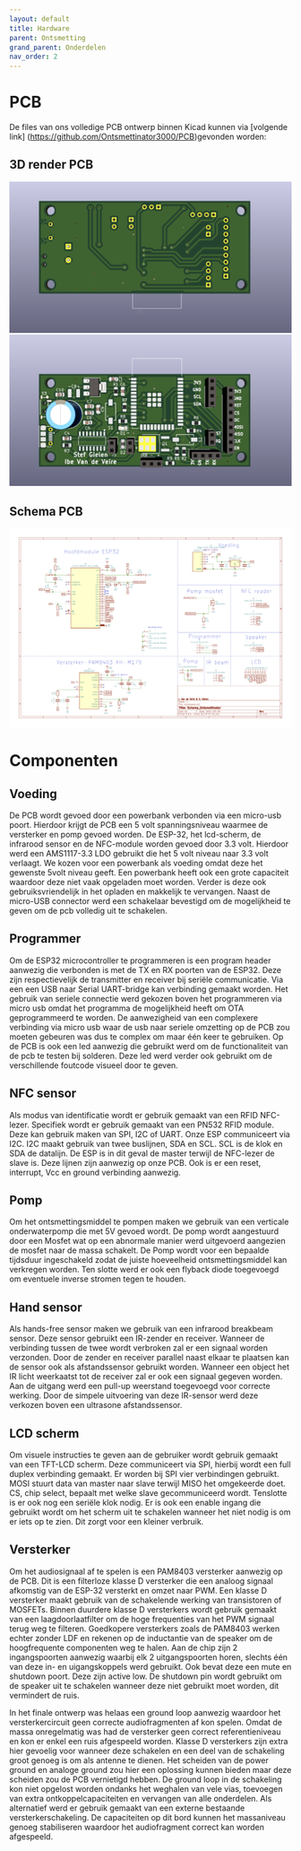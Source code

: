 ```yaml
---
layout: default
title: Hardware
parent: Ontsmetting
grand_parent: Onderdelen
nav_order: 2
---
```




# PCB
De files van ons volledige PCB ontwerp binnen Kicad kunnen via [volgende link] (https://github.com/Ontsmettinator3000/PCB)gevonden worden:


## 3D render PCB

![](https://github.com/Ontsmettinator3000/main/blob/main/docs/PCB_3DviewBOTTOM.png?raw=true)
![](https://github.com/Ontsmettinator3000/main/blob/main/docs/PCB_3DviewTOP.png?raw=true)

## Schema PCB

![](https://github.com/Ontsmettinator3000/main/blob/main/docs/Printing%20Print%20schema.pn.png?raw=true)

# Componenten
## Voeding
De PCB wordt gevoed door een powerbank verbonden via een micro-usb poort. Hierdoor krijgt de PCB een 5 volt spanningsniveau waarmee de versterker en pomp gevoed worden. De ESP-32, het lcd-scherm, de infrarood sensor en de NFC-module worden gevoed door 3.3 volt. Hierdoor werd een AMS1117-3.3 LDO gebruikt die het 5 volt niveau naar 3.3 volt verlaagt. We kozen voor een powerbank als voeding omdat deze het gewenste 5volt niveau geeft. Een powerbank heeft ook een grote capaciteit waardoor deze niet vaak opgeladen moet worden. Verder is deze ook gebruiksvriendelijk in het opladen en makkelijk te vervangen. Naast de micro-USB connector werd een schakelaar bevestigd om de mogelijkheid te geven om de pcb volledig uit te schakelen.

## Programmer

Om de ESP32 microcontroller te programmeren is een program header aanwezig die verbonden is met de TX en RX poorten van de ESP32. Deze zijn respectievelijk de transmitter en receiver bij seriële communicatie. Via een een USB naar Serial UART-bridge kan verbinding gemaakt worden. Het gebruik van seriele connectie werd gekozen boven het programmeren via micro usb omdat het programma de mogelijkheid heeft om OTA geprogrammeerd te worden. De aanwezigheid van een complexere verbinding via micro usb waar de usb naar seriele omzetting op de PCB zou moeten gebeuren was dus te complex om maar één keer te gebruiken. Op de PCB is ook een led aanwezig die gebruikt werd om de functionaliteit van de pcb te testen bij solderen. Deze led werd verder ook gebruikt om de verschillende foutcode visueel door te geven.

## NFC sensor

Als modus van identificatie wordt er gebruik gemaakt van een RFID NFC-lezer. Specifiek wordt er gebruik gemaakt van een PN532 RFID module. Deze kan gebruik maken van SPI, I2C of UART. Onze ESP communiceert via I2C. I2C maakt gebruik van twee buslijnen, SDA en SCL. SCL is de klok en SDA de datalijn. De ESP is in dit geval de master terwijl de NFC-lezer de slave is. Deze lijnen zijn aanwezig op onze PCB. Ook is er een reset, interrupt, Vcc en ground verbinding aanwezig. 

## Pomp

Om het ontsmettingsmiddel te pompen maken we gebruik van een verticale onderwaterpomp die met 5V gevoed wordt. De pomp wordt aangestuurd door een Mosfet wat op een abnormale manier werd uitgevoerd aangezien de mosfet naar de massa schakelt. De Pomp wordt voor een bepaalde tijdsduur ingeschakeld zodat de juiste hoeveelheid ontsmettingsmiddel kan verkregen worden. Ten slotte werd er ook een flyback diode toegevoegd om eventuele inverse stromen tegen te houden.

## Hand sensor

Als hands-free sensor maken we gebruik van een infrarood breakbeam sensor. Deze sensor gebruikt een IR-zender en receiver. Wanneer de verbinding tussen de twee wordt verbroken zal er een signaal worden verzonden. Door de zender en receiver parallel naast elkaar te plaatsen kan de sensor ook als afstandssensor gebruikt worden. Wanneer een object het IR licht weerkaatst tot de receiver zal er ook een signaal gegeven worden. Aan de uitgang werd een pull-up weerstand toegevoegd voor correcte werking. Door de simpele uitvoering van deze IR-sensor werd deze verkozen boven een ultrasone afstandssensor.

## LCD scherm

Om visuele instructies te geven aan de gebruiker wordt gebruik gemaakt van een TFT-LCD scherm. Deze communiceert via SPI, hierbij wordt een full duplex verbinding gemaakt. Er worden bij SPI vier verbindingen gebruikt. MOSI stuurt data van master naar slave terwijl MISO het omgekeerde doet. CS, chip select, bepaalt met welke slave gecommuniceerd wordt. Tenslotte is er ook nog een seriële klok nodig. Er is ook een enable ingang die gebruikt wordt om het scherm uit te schakelen wanneer het niet nodig is om er iets op te zien. Dit zorgt voor een kleiner verbruik.

## Versterker

Om het audiosignaal af te spelen is een PAM8403 versterker aanwezig op de PCB. Dit is een filterloze klasse D versterker die een analoog signaal afkomstig van de ESP-32 versterkt en omzet naar PWM. Een klasse D versterker maakt gebruik van de schakelende werking van transistoren of MOSFETs. Binnen duurdere klasse D versterkers wordt gebruik gemaakt van een laagdoorlaatfilter om de hoge frequenties van het PWM signaal terug weg te filteren. Goedkopere versterkers zoals de PAM8403 werken echter zonder LDF en rekenen op de inductantie van de speaker om de hoogfrequente componenten weg te halen. Aan de chip zijn 2 ingangspoorten aanwezig waarbij elk 2 uitgangspoorten horen, slechts één van deze in- en uigangskoppels werd gebruikt. Ook bevat deze een mute en shutdown poort. Deze zijn active low. De shutdown pin wordt gebruikt om de speaker uit te schakelen wanneer deze niet gebruikt moet worden, dit vermindert de ruis.

In het finale ontwerp was helaas een ground loop aanwezig waardoor het versterkercircuit geen correcte audiofragmenten af kon spelen. Omdat de massa onregelmatig was had de versterker geen correct referentieniveau en kon er enkel een ruis afgespeeld worden. Klasse D versterkers zijn extra hier gevoelig voor wanneer deze schakelen en een deel van de schakeling groot genoeg is om als antenne te dienen. Het scheiden van de power ground en analoge ground zou hier een oplossing kunnen bieden maar deze scheiden zou de PCB vernietigd hebben. De ground loop in de schakeling kon niet opgelost worden ondanks het weghalen van vele vias, toevoegen van extra ontkoppelcapaciteiten en vervangen van alle onderdelen. Als alternatief werd er gebruik gemaakt van een externe bestaande versterkerschakeling. De capaciteiten op dit bord kunnen het massaniveau genoeg stabiliseren waardoor het audiofragment correct kan worden afgespeeld.

